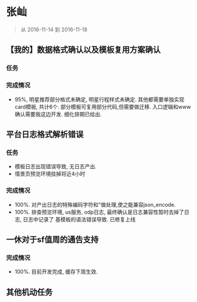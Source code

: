 # 张屾

> 从 2016-11-14 到 2016-11-18

## 【我的】数据格式确认以及模板复用方案确认

### 任务
  
### 完成情况
    
- 95%, 明星推荐部分格式未确定, 明星行程样式未确定. 其他都需要单独实现card模板, 共计6个.
  部分模板可复用部分代码,但需要做迁移. 入口逻辑和www确认需要我这边开发. 细化排期已给出.
 
## 平台日志格式解析错误

### 任务

- 模板日志出现错误导致, 无日志产出.
- 情景页预览环境挂掉将近4小时

### 完成情况
 
- 100%. 对产出日志的特殊编码字符和"做处理,使之能兼容json_encode. 
- 100%. 排查预览环境, us服务, odp日志, 最终确认是日志兼容性暂时去掉了日志, 日志中记录了
        基模板的语法错误导致. 已修复上线
        
## 一休对于sf值周的通告支持
        
### 完成情况

- 100%. 目前开发完成, 缓存下周生效.        

## 其他机动任务
